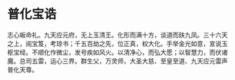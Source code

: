 # 普化宝诰

志心皈命礼。九天应元府，无上玉清王。化形而满十方，谈道而趺九凤。三十六天之上，阅宝笈，考琼书；千五百劫之先，位正真，权大化。手举金光如意，宣说玉枢宝经。不顺化作微尘，发号疾如风火。以清净心，而弘大愿；以智慧力，而伏诸魔。总司五雷，运心三界。群生父，万灵师，大圣大慈、至皇至道、九天应元雷声普化天尊。
